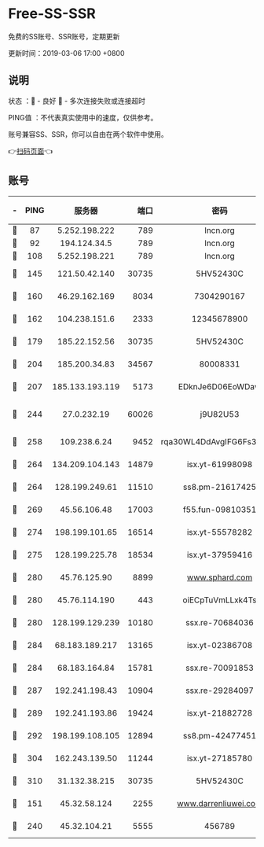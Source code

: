 # Free-SS-SSR

免费的SS账号、SSR账号，定期更新

更新时间：2019-03-06 17:00 +0800

## 说明

状态     ：🙂 - 良好 🙁 - 多次连接失败或连接超时

PING值   ：不代表真实使用中的速度，仅供参考。

账号兼容SS、SSR，你可以自由在两个软件中使用。

👉[扫码页面](https://liesauer.github.io/Free-SS-SSR/)👈

## 账号

|-|PING|服务器|端口|密码|加密方式|区域|
|:----:|:----:|:-----:|-----:|:----:|:----:|:----:|
|🙂|87|5.252.198.222|789|lncn.org|rc4|JP|
|🙂|92|194.124.34.5|789|lncn.org|rc4|JP|
|🙂|108|5.252.198.221|789|lncn.org|rc4|JP|
|🙂|145|121.50.42.140|30735|5HV52430C|aes-256-cfb|JP|
|🙂|160|46.29.162.169|8034|7304290167|aes-256-cfb|RU|
|🙂|162|104.238.151.6|2333|12345678900|aes-256-cfb|JP|
|🙂|179|185.22.152.56|30735|5HV52430C|aes-256-cfb|RU|
|🙂|204|185.200.34.83|34567|80008331|aes-256-cfb|US|
|🙂|207|185.133.193.119|5173|EDknJe6D06EoWDaw|aes-256-cfb|US|
|🙂|244|27.0.232.19|60026|j9U82U53|xchacha20-ietf-poly1305|HK|
|🙂|258|109.238.6.24|9452|rqa30WL4DdAvgIFG6Fs3znzTa|aes-256-cfb|FR|
|🙂|264|134.209.104.143|14879|isx.yt-61998098|aes-256-cfb|SG|
|🙂|264|128.199.249.61|11510|ss8.pm-21617425|aes-256-cfb|SG|
|🙂|269|45.56.106.48|17003|f55.fun-09810351|aes-256-cfb|US|
|🙂|274|198.199.101.65|16514|isx.yt-55578282|aes-256-cfb|US|
|🙂|275|128.199.225.78|18534|isx.yt-37959416|aes-256-cfb|SG|
|🙂|280|45.76.125.90|8899|www.sphard.com|aes-256-cfb|AU|
|🙂|280|45.76.114.190|443|oiECpTuVmLLxk4Ts|aes-256-cfb|AU|
|🙂|280|128.199.129.239|10180|ssx.re-70684036|aes-256-cfb|SG|
|🙂|284|68.183.189.217|13165|isx.yt-02386708|aes-256-cfb|SG|
|🙂|284|68.183.164.84|15781|ssx.re-70091853|aes-256-cfb|US|
|🙂|287|192.241.198.43|10904|ssx.re-29284097|aes-256-cfb|US|
|🙂|289|192.241.193.86|19424|isx.yt-21882728|aes-256-cfb|US|
|🙂|292|198.199.108.105|12894|ss8.pm-42477451|aes-256-cfb|US|
|🙂|304|162.243.139.50|11244|isx.yt-27185780|aes-256-cfb|US|
|🙂|310|31.132.38.215|30735|5HV52430C|aes-256-cfb|US|
|🙂|151|45.32.58.124|2255|www.darrenliuwei.com|aes-256-cfb|JP|
|🙂|240|45.32.104.21|5555|456789|aes-256-cfb|SG|
